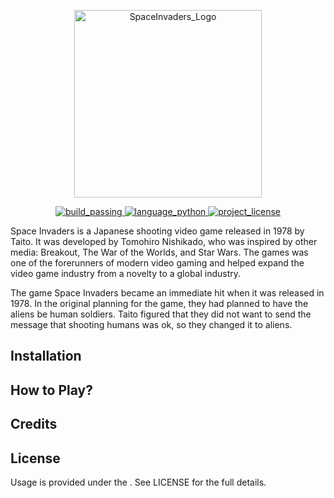 <p align="center">
 <img src="https://upload.wikimedia.org/wikipedia/commons/thumb/1/18/Space_invaders_logo.svg/1280px-Space_invaders_logo.svg.png" alt="SpaceInvaders_Logo" width="300"/>
</p>

<p align="center">
    <a href="https://github.com/angelortizv/SpaceInvaders">
        <img src="https://img.shields.io/badge/build-passing-blue.svg"
             alt="build_passing">
    </a>
    <a href="https://github.com/angelortizv/SpaceInvaders">
        <img src="https://img.shields.io/badge/language-python-blue.svg"
             alt="language_python">
    </a>
    <a href="https://github.com/angelortizv/SpaceInvaders/LICENSE">
        <img src="https://img.shields.io/badge/license-GPL--3.0-blue.svg"
             alt="project_license">
    </a>
</p>

Space Invaders is a Japanese shooting video game released in 1978 by Taito. It was developed by Tomohiro Nishikado, who was inspired by other media: Breakout, The War of the Worlds, and Star Wars. The games was one of the forerunners of modern video gaming and helped expand the video game industry from a novelty to a global industry.

The game Space Invaders became an immediate hit when it was released in 1978. In the original planning for the game, they had planned to have the aliens be human soldiers. Taito figured that they did not want to send the message that shooting humans was ok, so they changed it to aliens.

## Installation

## How to Play?

## Credits

## License
Usage is provided under the [](). See LICENSE for the full details.
